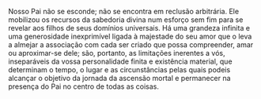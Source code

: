 ﻿Nosso Pai não se esconde; não se encontra em reclusão arbitrária. Ele mobilizou os recursos da sabedoria divina num esforço sem fim para se revelar aos filhos de seus domínios universais. Há uma grandeza infinita e uma generosidade inexprimível ligada à majestade do seu amor que o leva a almejar a associação com cada ser criado que possa compreender, amar ou aproximar-se dele; são, portanto, as limitações inerentes a vós, inseparáveis da vossa personalidade finita e existência material, que determinam o tempo, o lugar e as circunstâncias pelas quais podeis alcançar o objetivo da jornada da ascensão mortal e permanecer na presença do Pai no centro de todas as coisas.